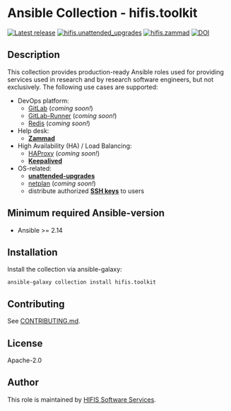 <!--
SPDX-FileCopyrightText: Helmholtz Centre for Environmental Research (UFZ)
SPDX-FileCopyrightText: Helmholtz-Zentrum Dresden-Rossendorf (HZDR)

SPDX-License-Identifier: Apache-2.0
-->

# Ansible Collection - hifis.toolkit

[![Latest release](https://img.shields.io/github/v/release/hifis-net/ansible-collection-toolkit)](https://github.com/hifis-net/ansible-collection-toolkit/releases)
[![hifis.unattended_upgrades](https://github.com/hifis-net/ansible-collection-toolkit/actions/workflows/unattended_upgrades.yml/badge.svg)](https://github.com/hifis-net/ansible-collection-toolkit/actions/workflows/unattended_upgrades.yml)
[![hifis.zammad](https://github.com/hifis-net/ansible-collection-toolkit/actions/workflows/zammad.yml/badge.svg)](https://github.com/hifis-net/ansible-collection-toolkit/actions/workflows/zammad.yml)
[![DOI](https://zenodo.org/badge/495697576.svg)](https://zenodo.org/doi/10.5281/zenodo.11147483)

## Description

This collection provides production-ready Ansible roles used for providing services used in research and by research
software engineers, but not exclusively. The following use cases are supported:

* DevOps platform:
  * [GitLab](https://github.com/hifis-net/ansible-role-gitlab) (*coming soon!*)
  * [GitLab-Runner](https://github.com/hifis-net/ansible-role-gitlab-runner) (*coming soon!*)
  * [Redis](https://github.com/hifis-net/ansible-role-redis) (*coming soon!*)
* Help desk:
  * [**Zammad**](roles/zammad)
* High Availability (HA) / Load Balancing:
  * [HAProxy](https://github.com/hifis-net/ansible-role-haproxy) (*coming soon!*)
  * [**Keepalived**](roles/keepalived)
* OS-related:
  * [**unattended-upgrades**](roles/unattended_upgrades)
  * [netplan](https://github.com/hifis-net/ansible-role-gitlab-netplan) (*coming soon!*)
  * distribute authorized [**SSH keys**](role/ssh_keys) to users

## Minimum required Ansible-version

* Ansible >= 2.14

## Installation

Install the collection via ansible-galaxy:

```shell
ansible-galaxy collection install hifis.toolkit
```

## Contributing

See [CONTRIBUTING.md](CONTRIBUTING.md).

## License

Apache-2.0

## Author

This role is maintained by [HIFIS Software Services](https://www.hifis.net/).
